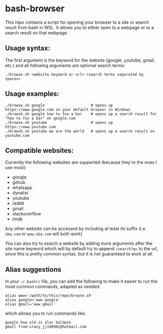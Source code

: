# bash-browser

This repo contains a script for opening your browser to a site or search result from bash in WSL.
It allows you to either open to a webpage or to a search result on that webpage.

## Usage syntax:

The first argument is the keyword for the website (google, youtube, gmail, etc.) and all following arguments
are optional search terms:

```
./browse.sh <website keyword or url> <search terms separated by spaces>
``` 

## Usage examples:

```
./browse.sh google                     # opens up https://www.google.com in your default browser in Windows
./browsh.sh google how to foo a bar    # opens up a search result for "how to foo a bar" on google.com
./browse.sh youtube                    # opens up https://www.youtube.com
./browsh.sh youtube we are the world   # opens up a search result on youtube.com
```

## Compatible websites:

Currently the following websites are supported (because they're the ones I use most):

- google
- github
- whatsapp
- dynalist
- youtube
- reddit
- gmail
- stackoverflow
- imdb


Any other website can be accessed by including at least its suffix (i.e. `nba.com` or `www.nba.com` will both work)

You can also try to search a website by adding more arguments after the site name keyword
which will by default try to append `/search?q=` to the url, since this is pretty common syntax,
but it is not guaranteed to work at all.

## Alias suggestions

In your `~/.bashrc` file, you can add the following to make it easier to run the most common commands, adapted as needed:

```
alias www='/path/to/this/repo/browse.sh'
alias google='www google'
alias gmail='www gmail'
```

which allows you to run commands like:

```
google how old is alec baldwin
gmail from:crazy_jj198982@hotmail.com
```
